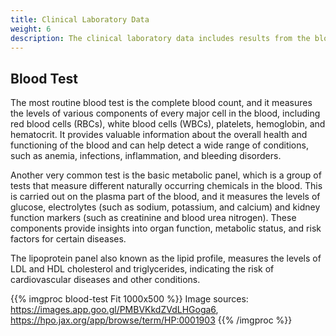 ```yaml
---
title: Clinical Laboratory Data
weight: 6
description: The clinical laboratory data includes results from the blood and urine tests.
---
```


## Blood Test

The most routine blood test is the complete blood count, and it measures the levels of various components of every major cell in the blood, including red blood cells (RBCs), white blood cells (WBCs), platelets, hemoglobin, and hematocrit. It provides valuable information about the overall health and functioning of the blood and can help detect a wide range of conditions, such as anemia, infections, inflammation, and bleeding disorders.

Another very common test is the basic metabolic panel, which is a group of tests that measure different naturally occurring chemicals in the blood. This is carried out on the plasma part of the blood, and it measures the levels of glucose, electrolytes (such as sodium, potassium, and calcium) and kidney function markers (such as creatinine and blood urea nitrogen). These components provide insights into organ function, metabolic status, and risk factors for certain diseases.

The lipoprotein panel also known as the lipid profile, measures the levels of LDL and HDL cholesterol and triglycerides, indicating the risk of cardiovascular diseases and other conditions.

{{% imgproc blood-test Fit 1000x500 %}}
Image sources: https://images.app.goo.gl/PMBVKkdZVdLHGoga6, https://hpo.jax.org/app/browse/term/HP:0001903
{{% /imgproc %}}